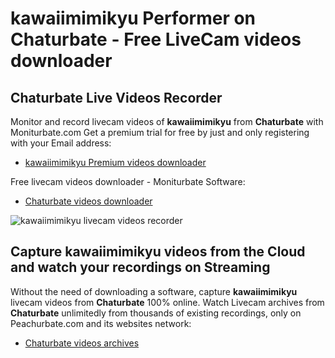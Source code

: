 # kawaiimimikyu Performer on Chaturbate - Free LiveCam videos downloader

## Chaturbate Live Videos Recorder

Monitor and record livecam videos of **kawaiimimikyu** from **Chaturbate** with Moniturbate.com
Get a premium trial for free by just and only registering with your Email address:
* [kawaiimimikyu Premium videos downloader](https://moniturbate.com/request-demo-licence-key.html)

Free livecam videos downloader - Moniturbate Software:
* [Chaturbate videos downloader](https://moniturbate.com/moniturbate-download-software.html)

![kawaiimimikyu livecam videos recorder](https://peachurnet.com/templates/moniturbate-software.png)


## Capture kawaiimimikyu videos from the Cloud and watch your recordings on Streaming

Without the need of downloading a software, capture **kawaiimimikyu** livecam videos from **Chaturbate** 100% online.
Watch Livecam archives from **Chaturbate** unlimitedly from thousands of existing recordings, only on Peachurbate.com and its websites network:
* [Chaturbate videos archives](https://peachurnet.com/)